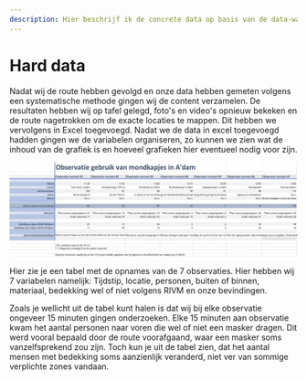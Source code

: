 ```yaml
---
description: Hier beschrijf ik de concrete data op basis van de data-walk.
---
```


# Hard data

Nadat wij de route hebben gevolgd en onze data hebben gemeten volgens een systematische methode gingen wij de content verzamelen. De resultaten hebben wij op tafel gelegd, foto's en video's opnieuw bekeken en de route nagetrokken om de exacte locaties te mappen. Dit hebben we vervolgens in Excel toegevoegd. Nadat we de data in excel toegevoegd hadden gingen we de variabelen organiseren, zo kunnen we zien wat de inhoud van de grafiek is en hoeveel grafieken hier eventueel nodig voor zijn.  

 

![](.gitbook/assets/schermafbeelding-2020-09-06-om-22.55.20.png)

Hier zie je een tabel met de opnames van de 7 observaties. Hier hebben wij 7 variabelen namelijk:          Tijdstip, locatie, personen, buiten of binnen, materiaal, bedekking wel of niet volgens RIVM en onze bevindingen. 

Zoals je wellicht uit de tabel kunt halen is dat wij bij elke observatie ongeveer 15 minuten gingen onderzoeken. Elke 15 minuten aan observatie kwam het aantal personen naar voren die wel of niet een masker dragen. Dit werd vooral bepaald door de route voorafgaand, waar een masker soms vanzelfsprekend zou zijn. Toch kun je uit de tabel zien, dat het aantal mensen met bedekking soms aanzienlijk veranderd, niet ver van sommige verplichte zones vandaan. 

          





